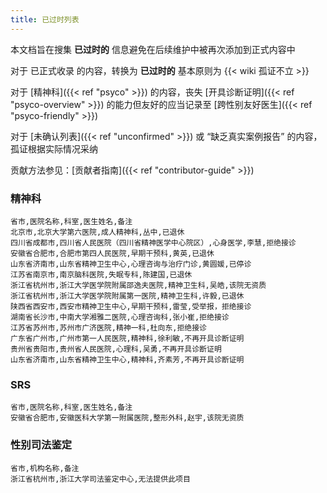 ```yaml
---
title: 已过时列表
---
```


本文档旨在搜集 **已过时的** 信息避免在后续维护中被再次添加到正式内容中

对于 已正式收录 的内容，转换为 **已过时的** 基本原则为 {{< wiki 孤证不立 >}}

对于 [精神科]({{< ref "psyco" >}}) 的内容，丧失 [开具诊断证明]({{< ref "psyco-overview" >}}) 的能力但友好的应当记录至 [跨性别友好医生]({{< ref "psyco-friendly" >}})

对于 [未确认列表]({{< ref "unconfirmed" >}}) 或 “缺乏真实案例报告” 的内容，孤证根据实际情况采纳

贡献方法参见：[贡献者指南]({{< ref "contributor-guide" >}})

<!-- 按拼音排序以便于目视筛选 -->

<!--
规范化已过时的医疗资源备注

已退休：如被院方公示为已退休时使用
已停诊：已不在门诊出诊时使用
拒绝接诊：该医生仅不再受理跨性别时使用
该院无资质：即该院无资质受理
-->

### 精神科

```csv
省市,医院名称,科室,医生姓名,备注
北京市,北京大学第六医院,成人精神科,丛中,已退休
四川省成都市,四川省人民医院（四川省精神医学中心院区）,心身医学,李慧,拒绝接诊
安徽省合肥市,合肥市第四人民医院,早期干预科,黄英,已退休
山东省济南市,山东省精神卫生中心,心理咨询与治疗门诊,黄圆媛,已停诊
江苏省南京市,南京脑科医院,失眠专科,陈建国,已退休
浙江省杭州市,浙江大学医学院附属邵逸夫医院,精神卫生科,吴皓,该院无资质
浙江省杭州市,浙江大学医学院附属第一医院,精神卫生科,许毅,已退休
陕西省西安市,西安市精神卫生中心,早期干预科,雷莹,受举报，拒绝接诊
湖南省长沙市,中南大学湘雅二医院,心理咨询科,张小崔,拒绝接诊
江苏省苏州市,苏州市广济医院,精神一科,杜向东,拒绝接诊
广东省广州市,广州市第一人民医院,精神科,徐利敏,不再开具诊断证明
贵州省贵阳市,贵州省人民医院,心理科,吴勇,不再开具诊断证明
山东省济南市,山东省精神卫生中心,精神科,齐素芳,不再开具诊断证明
```

### SRS

```csv
省市,医院名称,科室,医生姓名,备注
安徽省合肥市,安徽医科大学第一附属医院,整形外科,赵宇,该院无资质
```

### 性别司法鉴定

```csv
省市,机构名称,备注
浙江省杭州市,浙江大学司法鉴定中心,无法提供此项目
```
